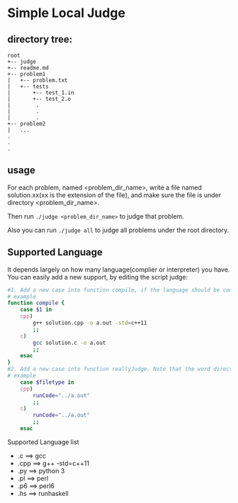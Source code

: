 Simple Local Judge
====

directory tree:
---

```
root
+-- judge
+-- readme.md
+-- problem1
|   +-- problem.txt
|   +-- tests
|       +-- test_1.in
|       +-- test_2.o
|        .
|        .
|        .
+-- problem2
|   ...
.
.
.
```

usage
---

For each problem, named <problem_dir_name>, write a file named solution.xx(xx is the extension of the file), and make sure the file is under directory <problem_dir_name>.

Then run `./judge <problem_dir_name>` to judge that problem.

Also you can run `./judge all` to judge all problems under the root directory.

Supported Language
---

It depends largely on how many language(complier or interpreter) you have.
You can easily add a new support, by editing the script judge:
``` bash
#1. Add a new case into function compile, if the language should be compiled. Make sure the output bin is named a.out.
# example
function compile {
    case $1 in
    cpp)
        g++ solution.cpp -o a.out -std=c++11
        ;;
    c)
        gcc solution.c -o a.out
        ;;
    esac
}
#2. Add a new case into function reallyJudge. Note that the word directory of the function is tests/, so you should use ../ to access the file solucion.xx.
# example
    case $filetype in
    cpp)
        runCode="../a.out"
        ;;
    c)
        runCode="../a.out"
        ;;
    esac
```

Supported Language list
* .c    ==> gcc
* .cpp  ==> g++ -std=c++11
* .py   ==> python 3
* .pl   ==> perl
* .p6   ==> perl6
* .hs   ==> runhaskell
